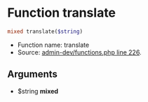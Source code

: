 Function translate
===========================





```php
mixed translate($string)
```

* Function name: translate
* Source: [admin-dev/functions.php line 226](https://github.com/PrestaShop/PrestaShop/blob/1.5.3.0/admin-dev/functions.php#L226).

Arguments
---------

* $string **mixed**

